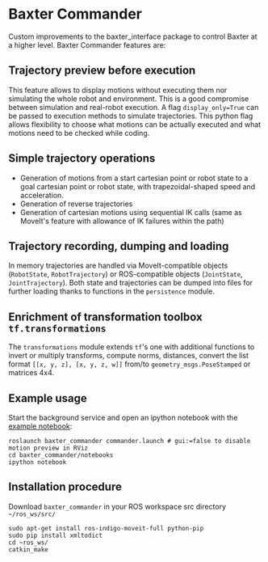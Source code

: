 # Baxter Commander
Custom improvements to the baxter_interface package to control Baxter at a higher level.
Baxter Commander features are:

## Trajectory preview before execution
This feature allows to display motions without executing them nor simulating the whole robot and environment. This is a good compromise between simulation and real-robot execution. A flag `display_only=True` can be passed to execution methods to simulate trajectories. This python flag allows flexibility to choose what motions can be actually executed and what motions need to be checked while coding.

## Simple trajectory operations
 * Generation of motions from a start cartesian point or robot state to a goal cartesian point or robot state, with trapezoidal-shaped speed and acceleration.
 * Generation of reverse trajectories
 * Generation of cartesian motions using sequential IK calls (same as MoveIt's feature with allowance of IK failures within the path)

## Trajectory recording, dumping and loading
In memory trajectories are handled via MoveIt-compatible objects (`RobotState`, `RobotTrajectory`) or ROS-compatible objects (`JointState`, `JointTrajectory`). Both state and trajectories can be dumped into files for further loading thanks to functions in the `persistence` module.

## Enrichment of transformation toolbox `tf.transformations`
The `transformations` module extends `tf`'s one with additional functions to invert or multiply transforms, compute norms, distances, convert the list format `[[x, y, z], [x, y, z, w]]` from/to `geometry_msgs.PoseStamped` or matrices 4x4.

## Example usage
Start the background service and open an ipython notebook with the [example notebook](https://github.com/baxter-flowers/baxter_commander/blob/master/notebooks/commander.ipynb): 
```
roslaunch baxter_commander commander.launch # gui:=false to disable motion preview in RViz
cd baxter_commander/notebooks
ipython notebook
```

## Installation procedure
Download `baxter_commander` in your ROS workspace src directory `~/ros_ws/src/`
```
sudo apt-get install ros-indigo-moveit-full python-pip
sudo pip install xmltodict
cd ~ros_ws/
catkin_make
```
